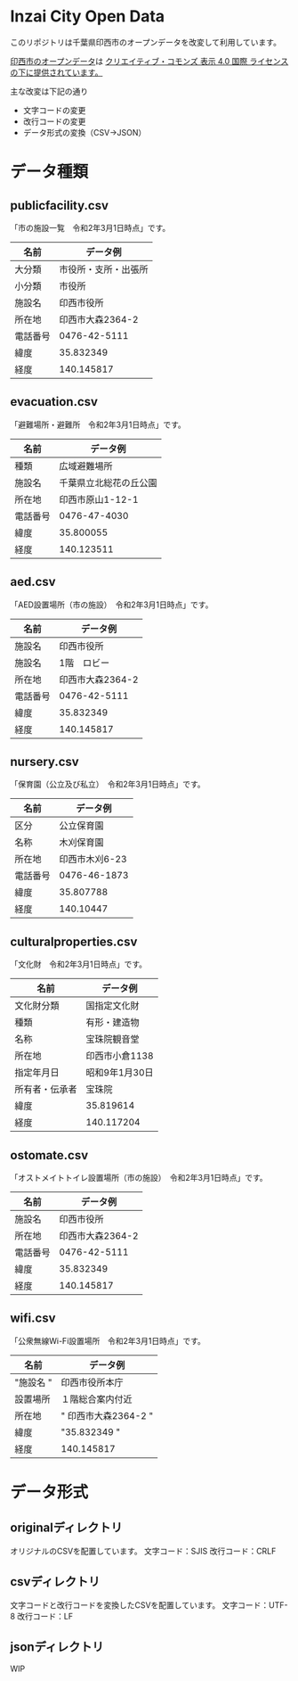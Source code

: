 # Inzai City Open Data

このリポジトリは千葉県印西市のオープンデータを改変して利用しています。

[印西市のオープンデータ](https://www.city.inzai.lg.jp/0000004803.html)は [クリエイティブ・コモンズ 表示 4.0 国際 ライセンスの下に提供されています。](http://creativecommons.org/licenses/by/4.0/deed.ja)

主な改変は下記の通り
- 文字コードの変更
- 改行コードの変更
- データ形式の変換（CSV->JSON）

# データ種類

## publicfacility.csv

「市の施設一覧　令和2年3月1日時点」です。

|名前|データ例|
|---|---|
|大分類|市役所・支所・出張所|
|小分類|市役所|
|施設名|印西市役所|
|所在地|印西市大森2364-2|
|電話番号|0476-42-5111|
|緯度|35.832349|
|経度|140.145817|

## evacuation.csv

「避難場所・避難所　令和2年3月1日時点」です。

|名前|データ例|
|---|---|
|種類|広域避難場所|
|施設名|千葉県立北総花の丘公園|
|所在地|印西市原山1-12-1|
|電話番号|0476-47-4030|
|緯度|35.800055|
|経度|140.123511|

## aed.csv

「AED設置場所（市の施設）　令和2年3月1日時点」です。

|名前|データ例|
|---|---|
|施設名|印西市役所|
|施設名|1階　ロビー|
|所在地|印西市大森2364-2|
|電話番号|0476-42-5111|
|緯度|35.832349|
|経度|140.145817|

## nursery.csv

「保育園（公立及び私立）　令和2年3月1日時点」です。

|名前|データ例|
|---|---|
|区分|公立保育園|
|名称|木刈保育園|
|所在地|印西市木刈6-23|
|電話番号|0476-46-1873|
|緯度|35.807788|
|経度|140.10447|

## culturalproperties.csv

「文化財　令和2年3月1日時点」です。

|名前|データ例|
|---|---|
|文化財分類|国指定文化財|
|種類|有形・建造物|
|名称|宝珠院観音堂|
|所在地|印西市小倉1138|
|指定年月日|昭和9年1月30日|
|所有者・伝承者|宝珠院|
|緯度|35.819614|
|経度|140.117204|

## ostomate.csv

「オストメイトトイレ設置場所（市の施設）　令和2年3月1日時点」です。

|名前|データ例|
|---|---|
|施設名|印西市役所|
|所在地|印西市大森2364-2|
|電話番号|0476-42-5111|
|緯度|35.832349|
|経度|140.145817|

## wifi.csv

「公衆無線Wi-Fi設置場所　令和2年3月1日時点」です。

|名前|データ例|
|---|---|
|"施設名	"|印西市役所本庁|
|設置場所|１階総合案内付近|
|所在地|"	印西市大森2364-2	"|
|緯度|"35.832349	"|
|経度|140.145817|

# データ形式
## originalディレクトリ

オリジナルのCSVを配置しています。
文字コード：SJIS
改行コード：CRLF

## csvディレクトリ

文字コードと改行コードを変換したCSVを配置しています。
文字コード：UTF-8
改行コード：LF

## jsonディレクトリ

WIP